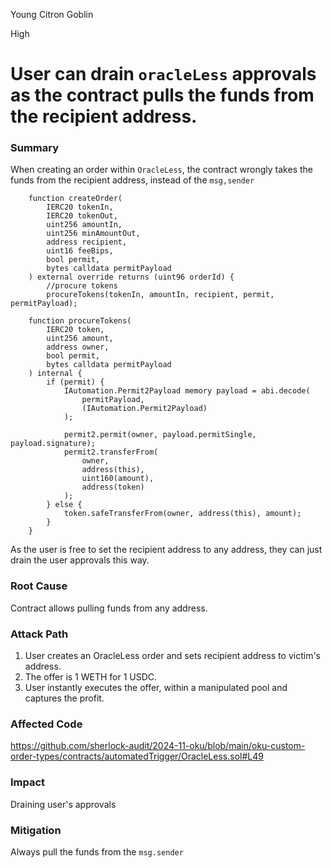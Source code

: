 Young Citron Goblin

High

# User can drain `oracleLess` approvals as the contract pulls the funds from the recipient address.

### Summary
When creating an order within `OracleLess`, the contract wrongly takes the funds from the recipient address, instead of the `msg,sender`

```solidity
    function createOrder(
        IERC20 tokenIn,
        IERC20 tokenOut,
        uint256 amountIn,
        uint256 minAmountOut,
        address recipient,
        uint16 feeBips,
        bool permit,
        bytes calldata permitPayload
    ) external override returns (uint96 orderId) {
        //procure tokens
        procureTokens(tokenIn, amountIn, recipient, permit, permitPayload);
```

```solidity
    function procureTokens(
        IERC20 token,
        uint256 amount,
        address owner,
        bool permit,
        bytes calldata permitPayload
    ) internal {
        if (permit) {
            IAutomation.Permit2Payload memory payload = abi.decode(
                permitPayload,
                (IAutomation.Permit2Payload)
            );

            permit2.permit(owner, payload.permitSingle, payload.signature);
            permit2.transferFrom(
                owner,
                address(this),
                uint160(amount),
                address(token)
            );
        } else {
            token.safeTransferFrom(owner, address(this), amount);
        }
    }
```

As the user is free to set the recipient address to any address, they can just drain the user approvals this way. 


### Root Cause
Contract allows pulling funds from any address.

### Attack Path
1. User creates an OracleLess order and sets recipient address to victim's address.
2. The offer is 1 WETH for 1 USDC. 
3. User instantly executes the offer, within a manipulated pool and captures the profit.

### Affected Code
https://github.com/sherlock-audit/2024-11-oku/blob/main/oku-custom-order-types/contracts/automatedTrigger/OracleLess.sol#L49

### Impact
Draining user's approvals

### Mitigation
Always pull the funds from the `msg.sender`